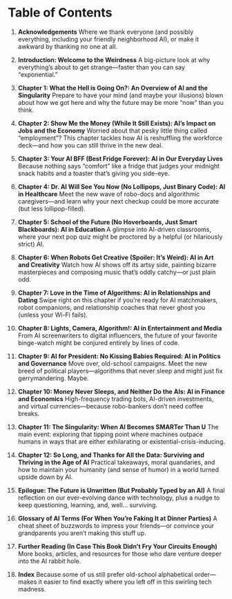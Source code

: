 # Table of Contents

1. **Acknowledgements**
   Where we thank everyone (and possibly everything, including your friendly neighborhood AI), or make it awkward by thanking no one at all.

2. **Introduction: Welcome to the Weirdness**
   A big-picture look at why everything’s about to get strange—faster than you can say “exponential.”

3. **Chapter 1: What the Hell is Going On?: An Overview of AI and the Singularity**
   Prepare to have your mind (and maybe your illusions) blown about how we got here and why the future may be more “now” than you think.

4. **Chapter 2: Show Me the Money (While It Still Exists): AI’s Impact on Jobs and the Economy**
   Worried about that pesky little thing called “employment”? This chapter tackles how AI is reshuffling the workforce deck—and how you can still thrive in the new deal.

5. **Chapter 3: Your AI BFF (Best Fridge Forever): AI in Our Everyday Lives**
   Because nothing says “comfort” like a fridge that judges your midnight snack habits and a toaster that’s giving you side-eye.

6. **Chapter 4: Dr. AI Will See You Now (No Lollipops, Just Binary Code): AI in Healthcare**
   Meet the new wave of robo-docs and algorithmic caregivers—and learn why your next checkup could be more accurate (but less lollipop-filled).

7. **Chapter 5: School of the Future (No Hoverboards, Just Smart Blackboards): AI in Education**
   A glimpse into AI-driven classrooms, where your next pop quiz might be proctored by a helpful (or hilariously strict) AI.

8. **Chapter 6: When Robots Get Creative (Spoiler: It’s Weird): AI in Art and Creativity**
   Watch how AI shows off its artsy side, painting bizarre masterpieces and composing music that’s oddly catchy—or just plain odd.

9. **Chapter 7: Love in the Time of Algorithms: AI in Relationships and Dating**
   Swipe right on this chapter if you’re ready for AI matchmakers, robot companions, and relationship coaches that never ghost you (unless your Wi-Fi fails).

10. **Chapter 8: Lights, Camera, Algorithm!: AI in Entertainment and Media**
    From AI screenwriters to digital influencers, the future of your favorite binge-watch might be conjured entirely by lines of code.

11. **Chapter 9: AI for President: No Kissing Babies Required: AI in Politics and Governance**
    Move over, old-school campaigns. Meet the new breed of political players—algorithms that never sleep and might just fix gerrymandering. Maybe.

12. **Chapter 10: Money Never Sleeps, and Neither Do the AIs: AI in Finance and Economics**
    High-frequency trading bots, AI-driven investments, and virtual currencies—because robo-bankers don’t need coffee breaks.

13. **Chapter 11: The Singularity: When AI Becomes SMARTer Than U**
    The main event: exploring that tipping point where machines outpace humans in ways that are either exhilarating or existential-crisis-inducing.

14. **Chapter 12: So Long, and Thanks for All the Data: Surviving and Thriving in the Age of AI**
    Practical takeaways, moral quandaries, and how to maintain your humanity (and sense of humor) in a world turned upside down by AI.

15. **Epilogue: The Future is Unwritten (But Probably Typed by an AI)**
    A final reflection on our ever-evolving dance with technology, plus a nudge to keep questioning, learning, and, well... surviving.

16. **Glossary of AI Terms (For When You’re Faking It at Dinner Parties)**
    A cheat sheet of buzzwords to impress your friends—or convince your grandparents you aren’t making this stuff up.

17. **Further Reading (In Case This Book Didn’t Fry Your Circuits Enough)**
    More books, articles, and resources for those who dare venture deeper into the AI rabbit hole.

18. **Index**
    Because some of us still prefer old-school alphabetical order—makes it easier to find exactly where you left off in this swirling tech madness.